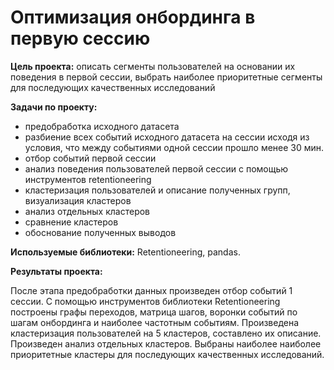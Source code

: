 # Оптимизация онбординга в первую сессию

**Цель проекта:** 
описать сегменты пользователей на основании их поведения в первой сессии, выбрать наиболее приоритетные сегменты для последующих качественных исследований

**Задачи по проекту:** 
- предобработка исходного датасета
- разбиение всех событий исходного датасета на сессии исходя из условия, что между событиями одной сессии прошло менее 30 мин.
- отбор событий первой сессии
- анализ поведения пользователей первой сессии с помощью инструментов retentioneering
- кластеризация пользователей и описание полученных групп, визуализация кластеров
- анализ отдельных кластеров
- сравнение кластеров
- обоснование полученных выводов

**Используемые библиотеки:**
Retentioneering, pandas.

**Результаты проекта:**

После этапа предобработки данных произведен отбор событий 1 сессии. С помощью инструментов библиотеки Retentioneering построены графы переходов, матрица шагов, воронки событий по шагам онбординга и наиболее частотным событиям. Произведена кластеризация пользователей на 5 кластеров, составлено их описание. Произведен анализ отдельных кластеров. Выбраны наиболее наиболее приоритетные кластеры для последующих качественных исследований.
